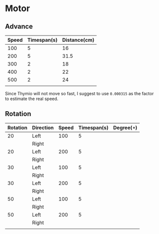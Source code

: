 # Motor

## Advance

| Speed | Timespan(s) | Distance(cm) |
| :---- | ----------- | ------------ |
| 100   | 5           | 16           |
| 200   | 5           | 31.5         |
| 300   | 2           | 18           |
| 400   | 2           | 22           |
| 500   | 2           | 24           |
|       |             |              |

Since Thymio will not move so fast, I suggest to use `0.000315` as the factor to estimate the real speed.

## Rotation

| Rotation | Direction | Speed | Timespan(s) | Degree($\circ$) |
| -------- | --------- | :---- | ----------- | --------------- |
| 20       | Left      | 100   | 5           |                 |
|          | Right     |       |             |                 |
| 20       | Left      | 200   | 5           |                 |
|          | Right     |       |             |                 |
| 30       | Left      | 100   | 5           |                 |
|          | Right     |       |             |                 |
| 30       | Left      | 200   | 5           |                 |
|          | Right     |       |             |                 |
| 50       | Left      | 100   | 5           |                 |
|          | Right     |       |             |                 |
| 50       | Left      | 200   | 5           |                 |
|          | Right     |       |             |                 |
|          |           |       |             |                 |